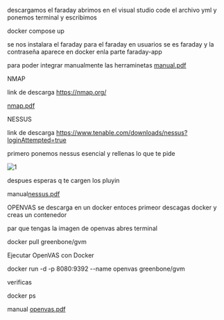 descargamos el faraday abrimos en el visual studio code el archivo yml y ponemos terminal y escribimos 


docker compose up


se nos instalara el faraday para el faraday en usuarios se es faraday y la contraseña aparece en docker enla parte faraday-app

para poder integrar manualmente las herraminetas 
[manual.pdf](https://github.com/user-attachments/files/18424763/manual.pdf)


NMAP

link de descarga https://nmap.org/

[nmap.pdf](https://github.com/user-attachments/files/18491187/nmap.pdf)


NESSUS 

link de descarga https://www.tenable.com/downloads/nessus?loginAttempted=true

primero ponemos nessus esencial y rellenas lo que te pide

![1](https://github.com/user-attachments/assets/c3d860fe-354e-4e22-933a-de8023264ddf)

despues esperas q te cargen los pluyin 

manual[nessus.pdf](https://github.com/user-attachments/files/18491289/nessus.pdf)

OPENVAS
se descarga en un docker entoces primeor descagas docker y creas un contenedor 

par que tengas la imagen de openvas abres terminal

docker pull greenbone/gvm

Ejecutar OpenVAS con Docker

docker run -d -p 8080:9392 --name openvas greenbone/gvm

verificas

docker ps

manual [openvas.pdf](https://github.com/user-attachments/files/18491338/openvas.pdf)











